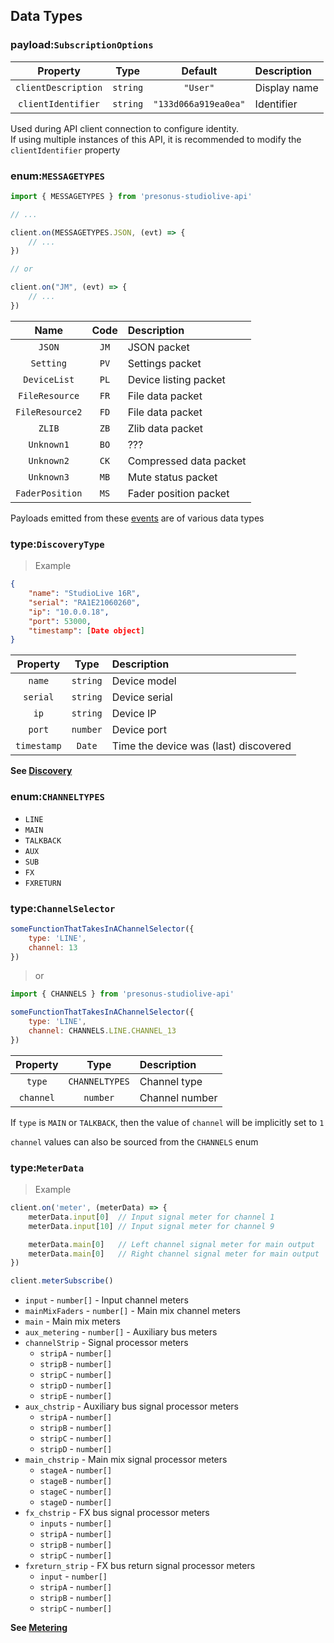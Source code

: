 ## Data Types

### payload:`SubscriptionOptions`

| Property | Type | Default | Description |
|:--------:|:----:|:-------:|:------------|
|`clientDescription`| `string` | `"User"` | Display name |
|`clientIdentifier`| `string` | `"133d066a919ea0ea"` | Identifier |

Used during API client connection to configure identity.  
If using multiple instances of this API, it is recommended to modify the `clientIdentifier` property

### enum:`MESSAGETYPES`

```js
import { MESSAGETYPES } from 'presonus-studiolive-api'

// ...

client.on(MESSAGETYPES.JSON, (evt) => {
    // ...
})

// or

client.on("JM", (evt) => {
    // ...
})
```

| Name | Code | Description |
|:----:|:----:|:------------|
|`JSON`|`JM`|JSON packet|
|`Setting`|`PV`|Settings packet|
|`DeviceList`|`PL`|Device listing packet|
|`FileResource`|`FR`|File data packet|
|`FileResource2`|`FD`|File data packet|
|`ZLIB`|`ZB`|Zlib data packet|
|`Unknown1`|`BO`|???|
|`Unknown2`|`CK`|Compressed data packet|
|`Unknown3`|`MB`|Mute status packet|
|`FaderPosition`|`MS`|Fader position packet|

Payloads emitted from these [events](#events) are of various data types

### type:`DiscoveryType`

> Example

```json
{
    "name": "StudioLive 16R",
    "serial": "RA1E21060260",
    "ip": "10.0.0.18",
    "port": 53000,
    "timestamp": [Date object]
}
```

| Property | Type | Description |
|:--------:|:----:|:------------|
|`name`|`string`|Device model|
|`serial`|`string`|Device serial|
|`ip`|`string`|Device IP|
|`port`|`number`|Device port|
|`timestamp`|`Date`|Time the device was (last) discovered|

**See [Discovery](#discovery)**

### enum:`CHANNELTYPES`

* `LINE`
* `MAIN`
* `TALKBACK`
* `AUX`
* `SUB`
* `FX`
* `FXRETURN`

### type:`ChannelSelector`

```js
someFunctionThatTakesInAChannelSelector({
    type: 'LINE',
    channel: 13
})
```

> or

```js
import { CHANNELS } from 'presonus-studiolive-api'

someFunctionThatTakesInAChannelSelector({
    type: 'LINE',
    channel: CHANNELS.LINE.CHANNEL_13
})
```

| Property | Type | Description |
|:--------:|:----:|:------------|
|`type`|`CHANNELTYPES`|Channel type|
|`channel`|`number`|Channel number|

If `type` is `MAIN` or `TALKBACK`, then the value of `channel` will be implicitly set to `1`


`channel` values can also be sourced from the `CHANNELS` enum

### type:`MeterData`

> Example

```js
client.on('meter', (meterData) => {
    meterData.input[0]  // Input signal meter for channel 1
    meterData.input[10] // Input signal meter for channel 9

    meterData.main[0]   // Left channel signal meter for main output
    meterData.main[0]   // Right channel signal meter for main output
})

client.meterSubscribe()
```

* `input` - `number[]` - Input channel meters
* `mainMixFaders` - `number[]` - Main mix channel meters
* `main` - Main mix meters
* `aux_metering` - `number[]` - Auxiliary bus meters
* `channelStrip` - Signal processor meters
    * `stripA` - `number[]`
    * `stripB` - `number[]`
    * `stripC` - `number[]`
    * `stripD` - `number[]`
    * `stripE` - `number[]`
* `aux_chstrip` - Auxiliary bus signal processor meters
    * `stripA` - `number[]`
    * `stripB` - `number[]`
    * `stripC` - `number[]`
    * `stripD` - `number[]`
* `main_chstrip` - Main mix signal processor meters
    * `stageA` - `number[]`
    * `stageB` - `number[]`
    * `stageC` - `number[]`
    * `stageD` - `number[]`
* `fx_chstrip` - FX bus signal processor meters
    * `inputs` - `number[]`
    * `stripA` - `number[]`
    * `stripB` - `number[]`
    * `stripC` - `number[]`
* `fxreturn_strip` - FX bus return signal processor meters
    * `input` - `number[]`
    * `stripA` - `number[]`
    * `stripB` - `number[]`
    * `stripC` - `number[]`

**See [Metering](#metering)**